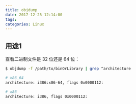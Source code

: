 ```yaml
---
title: objdump
date: 2017-12-25 12:14:00
tags:
categories: Linux
---
```


## 用途1

查看二进制文件是 32 位还是 64 位：

```bash
$ objdump -f /path/to/binOrLibrary | grep ^architecture

# x86_64
architecture: i386:x86-64, flags 0x0000112:

# x86
architecture: i386, flags 0x0000112:
```

